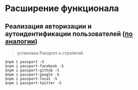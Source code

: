 # Расширение функционала

## Реализация авторизации и аутоидентификации пользователей ([по аналогии](https://github.com/ProLoser/angular-sails-seed/blob/master/backend/))

> установка Passport и стратегий

    $npm i passport -S
    $npm i passport-facebook -S
    $npm i passport-github -S
    $npm i passport-google -S
    $npm i passport-local -S
    $npm i passport-twitter -S
